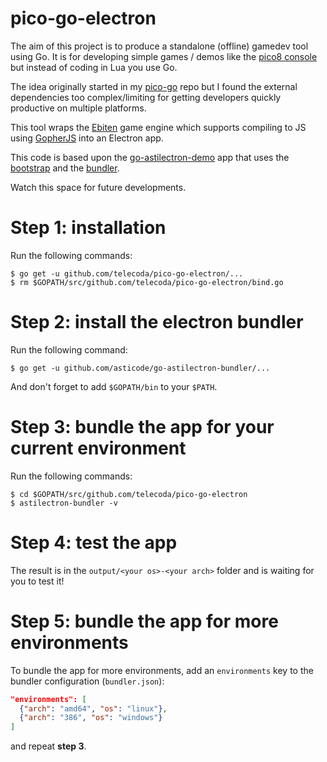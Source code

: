 # pico-go-electron

The aim of this project is to produce a standalone (offline) gamedev tool using Go.  It is for developing simple games / demos like the [pico8 console](https://www.lexaloffle.com/pico-8.php) but instead of coding in Lua you use Go.

The idea originally started in my [pico-go](https://github.com/telecoda/pico-go) repo but I found the external dependencies too complex/limiting for getting developers quickly productive on multiple platforms.

This tool wraps the [Ebiten](https://hajimehoshi.github.io/ebiten/) game engine which supports compiling to JS using [GopherJS](https://github.com/gopherjs/gopherjs) into an Electron app.

This code is based upon the [go-astilectron-demo](https://github.com/asticode/go-astilectron-demo) app that uses the [bootstrap](https://github.com/asticode/go-astilectron-bootstrap) and the [bundler](https://github.com/asticode/go-astilectron-bundler).

Watch this space for future developments.


# Step 1: installation

Run the following commands:

    $ go get -u github.com/telecoda/pico-go-electron/...
    $ rm $GOPATH/src/github.com/telecoda/pico-go-electron/bind.go

# Step 2: install the electron bundler

Run the following command:

    $ go get -u github.com/asticode/go-astilectron-bundler/...
    
And don't forget to add `$GOPATH/bin` to your `$PATH`.
    
# Step 3: bundle the app for your current environment

Run the following commands:

    $ cd $GOPATH/src/github.com/telecoda/pico-go-electron
    $ astilectron-bundler -v
    
# Step 4: test the app

The result is in the `output/<your os>-<your arch>` folder and is waiting for you to test it!

# Step 5: bundle the app for more environments

To bundle the app for more environments, add an `environments` key to the bundler configuration (`bundler.json`):

```json
"environments": [
  {"arch": "amd64", "os": "linux"},
  {"arch": "386", "os": "windows"}
]
```

and repeat **step 3**.

